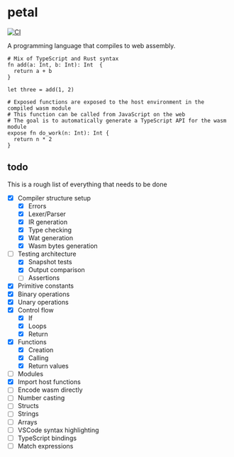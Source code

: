 # petal

[![CI](https://github.com/coffee-cup/petal/actions/workflows/ci.yml/badge.svg)](https://github.com/coffee-cup/petal/actions/workflows/ci.yml)

A programming language that compiles to web assembly.

```
# Mix of TypeScript and Rust syntax
fn add(a: Int, b: Int): Int  {
  return a + b
}

let three = add(1, 2)

# Exposed functions are exposed to the host environment in the compiled wasm module
# This function can be called from JavaScript on the web
# The goal is to automatically generate a TypeScript API for the wasm module
expose fn do_work(n: Int): Int {
  return n * 2
}
```

## todo

This is a rough list of everything that needs to be done

- [x] Compiler structure setup
  - [x] Errors
  - [x] Lexer/Parser
  - [x] IR generation
  - [x] Type checking
  - [x] Wat generation
  - [x] Wasm bytes generation
- [ ] Testing architecture
  - [x] Snapshot tests
  - [x] Output comparison
  - [ ] Assertions
- [x] Primitive constants
- [x] Binary operations
- [x] Unary operations
- [x] Control flow
  - [x] If
  - [x] Loops
  - [x] Return
- [x] Functions
  - [x] Creation
  - [x] Calling
  - [x] Return values
- [ ] Modules
- [x] Import host functions
- [ ] Encode wasm directly
- [ ] Number casting
- [ ] Structs
- [ ] Strings
- [ ] Arrays
- [ ] VSCode syntax highlighting
- [ ] TypeScript bindings
- [ ] Match expressions
